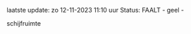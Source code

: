 laatste update: 
zo 12-11-2023 11:10   uur 
Status: FAALT - geel - 
<div class="service Y">schijfruimte</div>